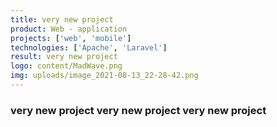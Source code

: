 ```yaml
---
title: very new project
product: Web - application
projects: ['web', 'mobile']
technologies: ['Apache', 'Laravel']
result: very new project
logo: content/MadWave.png
img: uploads/image_2021-08-13_22-28-42.png
---
```

### very new project very new project very new project
